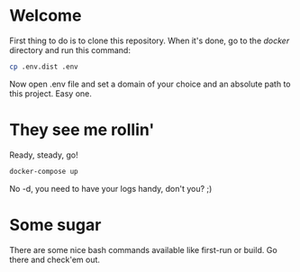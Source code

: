 # Welcome
First thing to do is to clone this repository. When it's done, go to the _docker_ directory and run this command:
```bash
cp .env.dist .env
```

Now open .env file and set a domain of your choice and an absolute path to this project. Easy one.

# They see me rollin'
Ready, steady, go!
```bash
docker-compose up
```
No -d, you need to have your logs handy, don't you? ;)

# Some sugar
There are some nice bash commands available like first-run or build. Go there and check'em out.